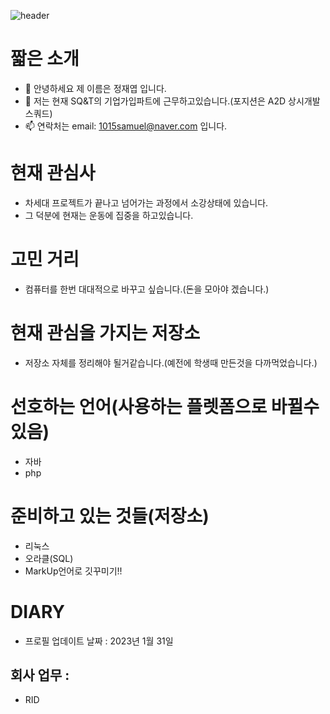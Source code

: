 ![header](https://capsule-render.vercel.app/api?type=waving&color=auto&height=300&section=header&text=Welcome!-nl-MyGitHub&fontSize=90)

# 짧은 소개
- 👋 안녕하세요 제 이름은 정재엽 입니다.
- 🌱 저는 현재 SQ&T의 기업가입파트에 근무하고있습니다.(포지션은 A2D 상시개발 스쿼드)
- 📫 연락처는 email: 1015samuel@naver.com 입니다.

# 현재 관심사
* 차세대 프로젝트가 끝나고 넘어가는 과정에서 소강상태에 있습니다.
* 그 덕분에 현재는 운동에 집중을 하고있습니다.

# 고민 거리
* 컴퓨터를 한번 대대적으로 바꾸고 싶습니다.(돈을 모아야 겠습니다.)
  
# 현재 관심을 가지는 저장소
* 저장소 자체를 정리해야 될거같습니다.(예전에 학생때 만든것을 다까먹었습니다.)
  
# 선호하는 언어(사용하는 플렛폼으로 바뀔수 있음)
* 자바
* php

# 준비하고 있는 것들(저장소)
* 리눅스
* 오라클(SQL)
* MarkUp언어로 깃꾸미기!!

# DIARY
- 프로필 업데이트 날짜 : 2023년 1월 31일

## 회사 업무 :
* RID   
